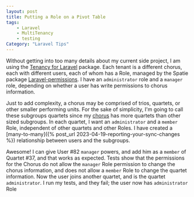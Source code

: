 ```yaml
---
layout: post
title: Putting a Role on a Pivot Table
tags:
    - Laravel
    - MultiTenancy
    - testing
Category: "Laravel Tips"
---
```


Without getting into too many details about my current side project, I am
using the [Tenancy for Laravel](https://tenancyforlaravel.com) package. Each
tenant is a different chorus, each with different users, each of whom has a
Role, managed by the Spatie package
[Laravel-permissions](https://spatie.be/docs/laravel-permission/v5/introduction).
I have an `administrator` role and a `manager` role, depending on whether a user
has write permissions to chorus information.

Just to add complexity, a chorus may be comprised of trios, quartets, or
other smaller performing units. For the sake of simplicity, I'm going to
call these subgroups quartets since my [chorus](https://goldstandardchorus.org)
has more quartets than other sized subgroups. In each quartet, I want
an `administrator` and a `member` Role, independent of other quartets and other
Roles. I have created a
[many-to-many]({% post_url 2023-04-19-reporting-your-sync-changes %})
relationship between users and the subgroups.

Awesome! I can give User #82 `manager` powers, and add him as a
`member` of Quartet #37, and that works as expected. Tests show that the
permissions for the Chorus do not allow the `manager` Role permission to
change the chorus information, and does not allow a `member` Role to change
the quartet information. Now the user joins another quartet, and is the 
quartet `administrator`. I run my tests, and they fail; the user now has 
`administrator` Role
